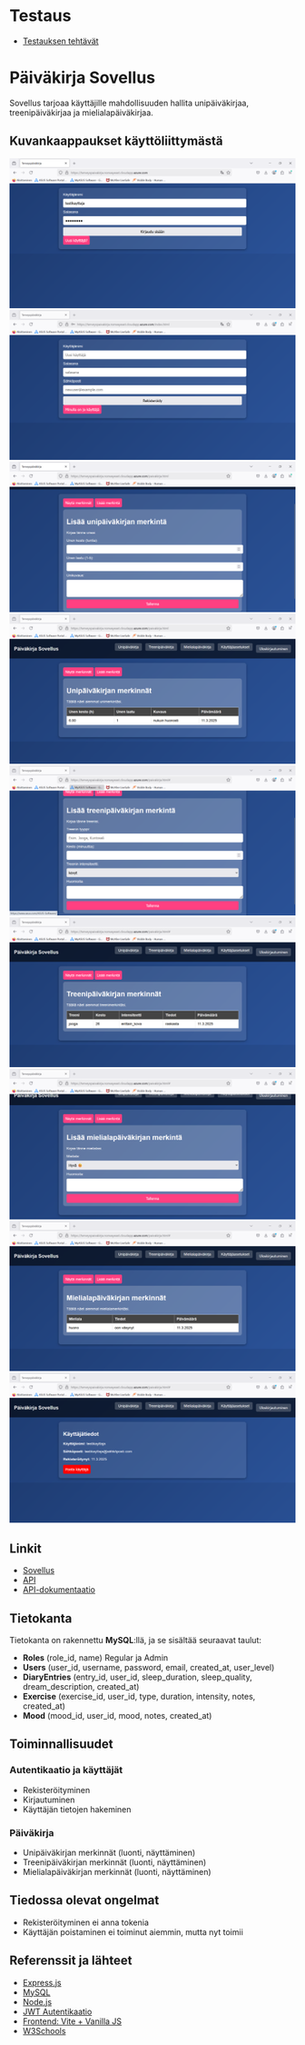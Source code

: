 # Testaus

 - [Testauksen tehtävät](./tehtavat/README.md)

# Päiväkirja Sovellus

Sovellus tarjoaa käyttäjille mahdollisuuden hallita unipäiväkirjaa, treenipäiväkirjaa ja mielialapäiväkirjaa.



## Kuvankaappaukset käyttöliittymästä

![Login-näyttö](./screenshots/login.png)
![Register-näyttö](./screenshots/register.png)
![Unipäiväkirjalisäys](./screenshots/add_diary.png)
![Unipäiväkirjanäyttö](./screenshots/diary_entry.png)
![Exerciselisäys](./screenshots/add_exercise.png)
![Exercisesnäyttö](./screenshots/exercise_entry.png)
![Moodlisäys](./screenshots/add_mood.png)
![Moodnäyttö](./screenshots/mood_entry.png)
![Asetuksetnäyttö](./screenshots/user_info.png)
## Linkit

 - [Sovellus](https://terveyspaivakirja.norwayeast.cloudapp.azure.com)
 - [API](https://terveyspaivakirja.norwayeast.cloudapp.azure.com/api)
 - [API-dokumentaatio](./API_DOCS.md)


## Tietokanta

Tietokanta on rakennettu **MySQL**:llä, ja se sisältää seuraavat taulut:

- **Roles** (role_id, name) Regular ja Admin
- **Users** (user_id, username, password, email, created_at, user_level)
- **DiaryEntries** (entry_id, user_id, sleep_duration, sleep_quality, dream_description, created_at)
- **Exercise** (exercise_id, user_id, type, duration, intensity, notes, created_at)
- **Mood** (mood_id, user_id, mood, notes, created_at)

## Toiminnallisuudet

### Autentikaatio ja käyttäjät
- Rekisteröityminen
- Kirjautuminen
- Käyttäjän tietojen hakeminen


### Päiväkirja
- Unipäiväkirjan merkinnät (luonti, näyttäminen)
- Treenipäiväkirjan merkinnät (luonti, näyttäminen)
- Mielialapäiväkirjan merkinnät (luonti, näyttäminen)
## Tiedossa olevat ongelmat
-  Rekisteröityminen ei anna tokenia
-  Käyttäjän poistaminen ei toiminut aiemmin, mutta nyt toimii
## Referenssit ja lähteet
- [Express.js](https://expressjs.com/)
- [MySQL](https://www.mysql.com/)
- [Node.js](https://nodejs.org/)
- [JWT Autentikaatio](https://jwt.io/)
- [Frontend: Vite + Vanilla JS](https://vitejs.dev/)
- [W3Schools](https://www.w3schools.com/)